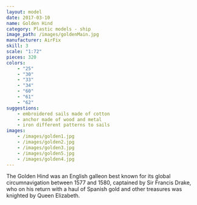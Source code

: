 ```yaml
---
layout: model
date: 2017-03-10
name: Golden Hind
category: Plastic models - ship
image_path: /images/goldenMain.jpg
manufacturer: AirFix
skill: 3
scale: "1:72"
pieces: 320
colors:
    - "25"
    - "30"
    - "33"
    - "34"
    - "60"
    - "61"
    - "62"
suggestions:
    - embroidered sails made of cotton
    - anchor made of wood and metal
    - iron different patterns to sails
images:
    - /images/golden1.jpg
    - /images/golden2.jpg
    - /images/golden3.jpg
    - /images/golden5.jpg
    - /images/golden4.jpg
---
```

The Golden Hind was an English galleon best known for its global circumnavigation between 1577 and 1580, captained by Sir Francis Drake,
who on his return with a haul of Spanish gold and other treasures was knighted by Queen Elizabeth.